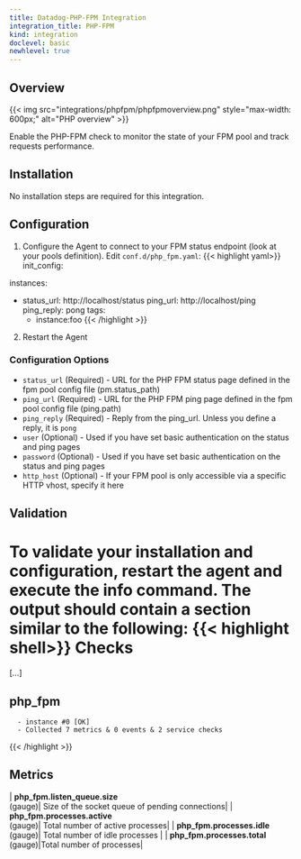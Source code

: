 ```yaml
---
title: Datadog-PHP-FPM Integration
integration_title: PHP-FPM
kind: integration
doclevel: basic
newhlevel: true
---
```


## Overview

{{< img src="integrations/phpfpm/phpfpmoverview.png" style="max-width: 600px;" alt="PHP overview" >}}

Enable the PHP-FPM check to monitor the state of your FPM pool and track requests performance.

## Installation

No installation steps are required for this integration.

## Configuration

1.  Configure the Agent to connect to your FPM status endpoint (look at your pools definition). Edit `conf.d/php_fpm.yaml`:
{{< highlight yaml>}}
init_config:

instances:
  - status_url: http://localhost/status
    ping_url: http://localhost/ping
    ping_reply: pong
    tags:
      - instance:foo
{{< /highlight >}}

2.  Restart the Agent

### Configuration Options

* `status_url` (Required) - URL for the PHP FPM status page defined in the fpm pool config file (pm.status_path)
* `ping_url` (Required) - URL for the PHP FPM ping page defined in the fpm pool config file (ping.path)
* `ping_reply` (Required) - Reply from the ping_url. Unless you define a reply, it is `pong`
* `user` (Optional) - Used if you have set basic authentication on the status and ping pages
* `password` (Optional) - Used if you have set basic authentication on the status and ping pages
* `http_host` (Optional) - If your FPM pool is only accessible via a specific HTTP vhost, specify it here

## Validation

To validate your installation and configuration, restart the agent and execute the info command. The output should contain a section similar to the following:
{{< highlight shell>}}
Checks
======

  [...]

  php_fpm
  -------
      - instance #0 [OK]
      - Collected 7 metrics & 0 events & 2 service checks
{{< /highlight >}}
## Metrics


| **php_fpm.listen_queue.size**<br/>(gauge)| Size of the socket queue of pending connections|
| **php_fpm.processes.active**<br/>(gauge)| Total number of active processes|
| **php_fpm.processes.idle**<br/>(gauge)| Total number of idle processes |
| **php_fpm.processes.total**<br/>(gauge)|Total number of processes|


